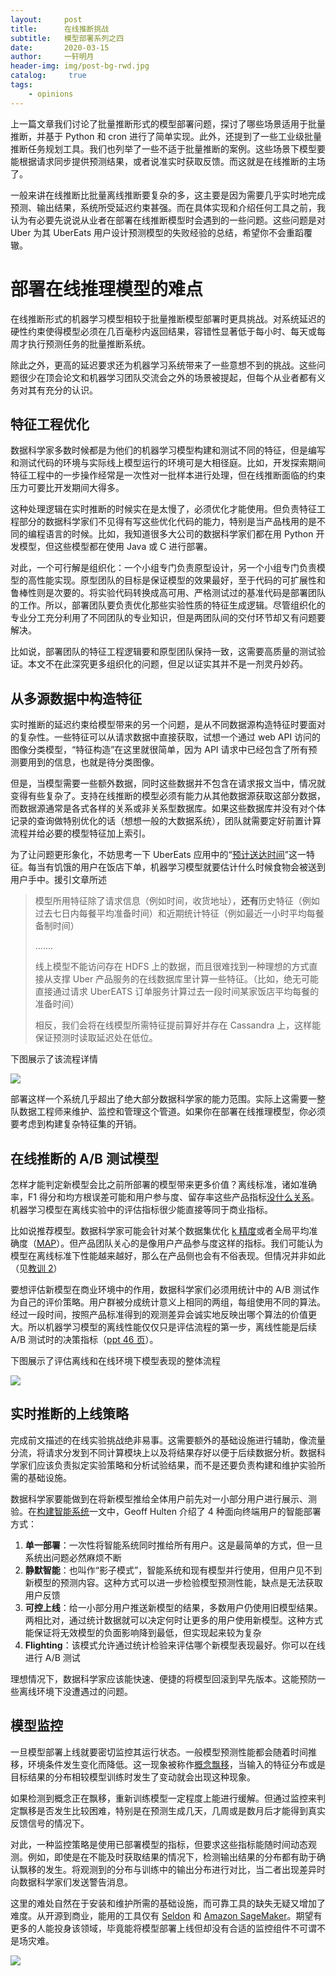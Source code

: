 ```yaml
---
layout:		post
title:  	在线推断挑战
subtitle:   模型部署系列之四
date:       2020-03-15
author:     一轩明月
header-img: img/post-bg-rwd.jpg
catalog: 	 true
tags:
    - opinions
---
```


上一篇文章我们讨论了批量推断形式的模型部署问题，探讨了哪些场景适用于批量推断，并基于 Python 和 cron 进行了简单实现。此外，还提到了一些工业级批量推断任务规划工具。我们也列举了一些不适于批量推断的案例。这些场景下模型要能根据请求同步提供预测结果，或者说准实时获取反馈。而这就是在线推断的主场了。

一般来讲在线推断比批量离线推断要复杂的多，这主要是因为需要几乎实时地完成预测、输出结果，系统所受延迟约束甚强。而在具体实现和介绍任何工具之前，我认为有必要先说说从业者在部署在线推断模型时会遇到的一些问题。这些问题是对 Uber 为其 UberEats 用户设计预测模型的失败经验的总结，希望你不会重蹈覆辙。

# 部署在线推理模型的难点

在线推断形式的机器学习模型相较于批量推断模型部署时更具挑战。对系统延迟的硬性约束使得模型必须在几百毫秒内返回结果，容错性显著低于每小时、每天或每周才执行预测任务的批量推断系统。

除此之外，更高的延迟要求还为机器学习系统带来了一些意想不到的挑战。这些问题很少在顶会论文和机器学习团队交流会之外的场景被提起，但每个从业者都有义务对其有充分的认识。

## 特征工程优化

数据科学家多数时候都是为他们的机器学习模型构建和测试不同的特征，但是编写和测试代码的环境与实际线上模型运行的环境可是大相径庭。比如，开发探索期间特征工程中的一步操作经常是一次性对一批样本进行处理，但在线推断面临的约束压力可要比开发期间大得多。

这种处理逻辑在实时推断的时候实在是太慢了，必须优化才能使用。但负责特征工程部分的数据科学家们不见得有写这些优化代码的能力，特别是当产品栈用的是不同的编程语言的时候。比如，我知道很多大公司的数据科学家们都在用 Python 开发模型，但这些模型都在使用 Java 或 C 进行部署。

对此，一个可行解是组织化：一个小组专门负责原型设计，另一个小组专门负责模型的高性能实现。原型团队的目标是保证模型的效果最好，至于代码的可扩展性和鲁棒性则是次要的。将实验代码转换成高可用、严格测试过的基准代码是部署团队的工作。所以，部署团队要负责优化那些实验性质的特征生成逻辑。尽管组织化的专业分工充分利用了不同团队的专业知识，但是两团队间的交付环节却又有问题要解决。

比如说，部署团队的特征工程逻辑要和原型团队保持一致，这需要高质量的测试验证。本文不在此深究更多组织化的问题，但足以证实其并不是一剂灵丹妙药。

## 从多源数据中构造特征

实时推断的延迟约束给模型带来的另一个问题，是从不同数据源构造特征时要面对的复杂性。一些特征可以从请求数据中直接获取，试想一个通过 web API 访问的图像分类模型，“特征构造”在这里就很简单，因为 API 请求中已经包含了所有预测要用到的信息，也就是待分类图像。

但是，当模型需要一些额外数据，同时这些数据并不包含在请求报文当中，情况就变得有些复杂了。支持在线推断的模型必须有能力从其他数据源获取这部分数据，而数据源通常是各式各样的关系或非关系型数据库。如果这些数据库并没有对个体记录的查询做特别优化的话（想想一般的大数据系统），团队就需要定好前置计算流程并给必要的模型特征加上索引。

为了让问题更形象化，不妨思考一下 UberEats 应用中的“[预计送达时间](https://eng.uber.com/michelangelo/)”这一特征。每当有饥饿的用户在饭店下单，机器学习模型就要估计什么时候食物会被送到用户手中。援引文章所述

> 模型所用特征除了请求信息（例如时间，收货地址），**还有**历史特征（例如过去七日内每餐平均准备时间）和近期统计特征（例如最近一小时平均每餐备制时间）
>
> .......
>
> 线上模型不能访问存在 HDFS 上的数据，而且很难找到一种理想的方式直接从支撑 Uber 产品服务的在线数据库里计算一些特征。（比如，绝无可能直接通过请求 UberEATS 订单服务计算过去一段时间某家饭店平均每餐的准备时间）
>
> 相反，我们会将在线模型所需特征提前算好并存在 Cassandra 上，这样能保证预测时读取延迟处在低位。

下图展示了该流程详情

![](https://raw.githubusercontent.com/LibertyDream/diy_img_host/master/img/2020-03-13_ubereat_infrastructure.png)

部署这样一个系统几乎超出了绝大部分数据科学家的能力范围。实际上这需要一整队数据工程师来维护、监控和管理这个管道。如果你在部署在线推理模型，你必须要考虑到构建复杂特征集的开销。

## 在线推断的 A/B 测试模型

怎样才能判定新模型会比之前所部署的模型带来更多价值？离线标准，诸如准确率，F1 得分和均方根误差可能和用户参与度、留存率这些产品指标[没什么关系](https://blog.acolyer.org/2019/10/07/150-successful-machine-learning-models/)。机器学习模型在离线实验中的评估指标很少能直接等同于商业指标。

比如说推荐模型。数据科学家可能会针对某个数据集优化 [k 精度](http://queirozf.com/entries/evaluation-metrics-for-ranking-problems-introduction-and-examples#precision-k)或者全局平均准确度（[MAP](http://queirozf.com/entries/evaluation-metrics-for-ranking-problems-introduction-and-examples#what-about-map-mean-average-precision)）。但产品团队关心的是像用户产品参与度这样的指标。我们可能认为模型在离线标准下性能越来越好，那么在产品侧也会有不俗表现。但情况并非如此（见[教训 2](https://blog.acolyer.org/2019/10/07/150-successful-machine-learning-models/)）

要想评估新模型在商业环境中的作用，数据科学家们必须用统计中的 A/B 测试作为自己的评价策略。用户群被分成统计意义上相同的两组，每组使用不同的算法。经过一段时间，按照产品标准得到的观测差异会诚实地反映出哪个算法的价值更大。所以机器学习模型的离线性能仅仅只是评估流程的第一步，离线性能是后续 A/B 测试时的决策指标（[ppt 46 页](https://www.slideshare.net/xamat/lessons-learned-from-building-practical-deep-learning-systems)）。

下图展示了评估离线和在线环境下模型表现的整体流程

![](https://raw.githubusercontent.com/LibertyDream/diy_img_host/master/img/2020-03-14_offline_online_test_process.png)

## 实时推断的上线策略

完成前文描述的在线实验挑战绝非易事。这需要额外的基础设施进行辅助，像流量分流，将请求分发到不同计算模块上以及将结果存好以便于后续数据分析。数据科学家们应该负责拟定实验策略和分析试验结果，而不是还要负责构建和维护实验所需的基础设施。

数据科学家要能做到在将新模型推给全体用户前先对一小部分用户进行展示、测验。在[构建智能系统](https://amzn.to/2GaWhLy)一文中，Geoff Hulten 介绍了 4 种面向终端用户的智能部署方式：

1. **单一部署**：一次性将智能系统同时推给所有用户。这是最简单的方式，但一旦系统出问题必然麻烦不断
2. **静默智能**：也叫作“影子模式”，智能系统和现有模型并行使用，但用户见不到新模型的预测内容。这种方式可以进一步检验模型预测性能，缺点是无法获取用户反馈
3. **可控上线**：给一小部分用户推送新模型的结果，多数用户仍使用旧模型结果。两相比对，通过统计数据就可以决定何时让更多的用户使用新模型。这种方式能保证将无效模型的负面影响降到最低，但实现起来较为复杂
4. **Flighting**：该模式允许通过统计检验来评估哪个新模型表现最好。你可以在线进行 A/B 测试

理想情况下，数据科学家应该能快速、便捷的将模型回滚到早先版本。这能预防一些离线环境下没遭遇过的问题。

## 模型监控

一旦模型部署上线就要密切监控其运行状态。一般模型预测性能都会随着时间推移，环境条件发生变化而降低。这一现象被称作[概念飘移](https://mlinproduction.com/model-retraining/)，当输入的特征分布或是目标结果的分布相较模型训练时发生了变动就会出现这种现象。

如果检测到概念正在飘移，重新训练模型一定程度上能进行缓解。但通过监控来判定飘移是否发生比较困难，特别是在预测生成几天，几周或是数月后才能得到真实反馈信号的情况下。

对此，一种监控策略是使用已部署模型的指标，但要求这些指标能随时间动态观测。例如，即使是在不能及时获取结果的情况下，检测输出结果的分布都有助于确认飘移的发生。将观测到的分布与训练中的输出分布进行对比，当二者出现差异时向数据科学家们发送警告消息。

这里的难处自然在于安装和维护所需的基础设施，而可靠工具的缺失无疑又增加了难度。从开源到商业，能用的工具仅有 [Seldon](https://docs.seldon.io/projects/seldon-core/en/latest/analytics/analytics.html) 和 [Amazon SageMaker](https://docs.seldon.io/projects/seldon-core/en/latest/analytics/analytics.html)。期望有更多的人能投身该领域，毕竟能将模型部署上线但却没有合适的监控组件不可谓不是场灾难。

![](https://raw.githubusercontent.com/LibertyDream/diy_img_host/master/img/2020-03-15_seldon_dashboard.png)